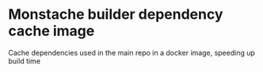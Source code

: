 # Monstache builder dependency cache image

Cache dependencies used in the main repo in a docker image, speeding up build time
